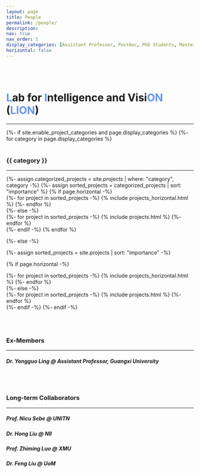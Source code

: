 ```yaml
---
layout: page
title: People
permalink: /people/
description:
nav: true
nav_order: 1
display_categories: [Assistant Professor, Postdoc, PhD Students, Master Students]
horizontal: false
---
```



<!-- pages/people.md -->
<br/><br/> 
# <strong style="color: #6495ED;">L</strong>ab for <strong style="color: #6495ED;">I</strong>ntelligence and Visi<strong style="color: #6495ED;">ON</strong> (<strong style="color: #6495ED;">LION</strong>)

---------------------------------------------------------------
<div class="projects">
{%- if site.enable_project_categories and page.display_categories %}
  <!-- Display categorized projects -->
  {%- for category in page.display_categories %}
  <br>
  <br>
  <h3 class="category">{{ category }}</h3>
  <hr />
  {%- assign categorized_projects = site.projects | where: "category", category -%}
  {%- assign sorted_projects = categorized_projects | sort: "importance" %}
  <!-- Generate cards for each project -->
  {% if page.horizontal -%}
  <div class="container">
    <div class="row row-cols-2">
    {%- for project in sorted_projects -%}
      {% include projects_horizontal.html %}
    {%- endfor %}
    </div>
  </div>
  {%- else -%}
  <div class="grid">
    {%- for project in sorted_projects -%}
      {% include projects.html %}
    {%- endfor %}
  </div>
  {%- endif -%}
  {% endfor %}

{%- else -%}
<!-- Display projects without categories -->
  {%- assign sorted_projects = site.projects | sort: "importance" -%}
  <!-- Generate cards for each project -->
  {% if page.horizontal -%}
  <div class="container">
    <div class="row row-cols-2">
    {%- for project in sorted_projects -%}
      {% include projects_horizontal.html %}
    {%- endfor %}
    </div>
  </div>
  {%- else -%}
  <div class="grid">
    {%- for project in sorted_projects -%}
      {% include projects.html %}
    {%- endfor %}
  </div>
  {%- endif -%}
{%- endif -%}
</div>


<br/><br/> 
### Ex-Members
---------------------------------------------------------------

##### Dr. Yongguo Ling @ Assistant Professor, Guangxi University



<br/><br/> 
### Long-term Collaborators
---------------------------------------------------------------
##### Prof. Nicu Sebe @ UNITN

##### Dr. Hong Liu @ NII

##### Prof. Zhiming Luo @ XMU

##### Dr. Feng Liu @ UoM

<br>
<br>
<br>
